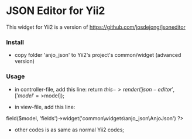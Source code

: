 # JSON Editor for Yii2

This widget for Yii2 is a version of https://github.com/josdejong/jsoneditor


### Install

- copy folder 'anjo_json' to Yii2's project's common/widget (advanced version)


### Usage
- in controller-file, add this line:
        return $this->render('json-editor', ['model'=>$model]);

- in view-file, add this line:
<? echo $form->field($model, 'fields')->widget('common\widgets\anjo_json\AnjoJson') ?>

- other codes is as same as normal Yii2 codes;